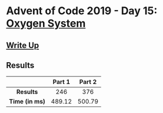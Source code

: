 # Advent of Code 2019 - Day 15: [Oxygen System](https://adventofcode.com/2019/day/15)

## [Write Up](https://codingap.github.io/advent-of-code/writeups/2019/day15)

## Results

|                  | **Part 1** | **Part 2** |
| :--------------: | :--------: | :--------: |
|   **Results**    | 246 | 376 |
| **Time (in ms)** | 489.12 | 500.79 |
